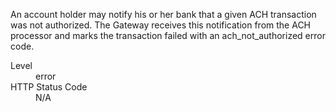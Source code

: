 <div class="method-area">
  <div class="method-copy">
    <div class="method-copy-padding">
      <p>An account holder may notify his or her bank that a given ACH transaction was not authorized. The Gateway receives this notification from the ACH processor and marks the transaction failed with an <span class="code-green">ach_not_authorized</span> error code.</p>
      <dl class="dl-horizontal">
        <dt>Level</dt>
        <dd>error</dd>
        <dt>HTTP Status Code</dt>
        <dd>N/A</dd>
      </dl>
    </div>
  </div>
</div>
